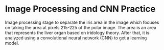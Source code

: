# Image Processing and CNN Practice
Image processing stage to separate the iris area in the image which focuses on taking the area at pixels 215-225 of the polar image. The area is an area that represents the liver organ based on iridology theory. After that, it is analyzed using a convolutional neural network (CNN) to get a learning model.
